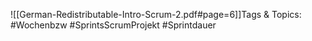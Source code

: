 
![[German-Redistributable-Intro-Scrum-2.pdf#page=6]]Tags & Topics:
   #Wochenbzw
   #SprintsScrumProjekt
   #Sprintdauer